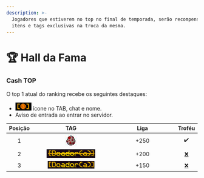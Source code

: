 ```yaml
---
description: >-
  Jogadores que estiverem no top no final de temporada, serão recompensados com
  itens e tags exclusivas na troca da mesma.
---
```


# 🏆 Hall da Fama

### Cash TOP

O top 1 atual do ranking recebe os seguintes destaques:

* ![](<../../.gitbook/assets/image (7) (5).png>) ícone no TAB, chat e nome.
* Aviso de entrada ao entrar no servidor.

<table><thead><tr><th align="center">Posição</th><th width="195" align="center">TAG</th><th width="163" align="center">Liga</th><th align="center">Troféu</th></tr></thead><tbody><tr><td align="center">1</td><td align="center"><img src="../../.gitbook/assets/image (20) (1) (2).png" alt=""></td><td align="center">+250</td><td align="center">✔️</td></tr><tr><td align="center">2</td><td align="center"><img src="../../.gitbook/assets/image (4) (1) (1).png" alt=""></td><td align="center">+200</td><td align="center"><a href="https://emojiterra.com/pt/x-vermelho/">❌</a></td></tr><tr><td align="center">3</td><td align="center"><img src="../../.gitbook/assets/image (26) (1).png" alt=""></td><td align="center">+150</td><td align="center"><a href="https://emojiterra.com/pt/x-vermelho/">❌</a></td></tr></tbody></table>
